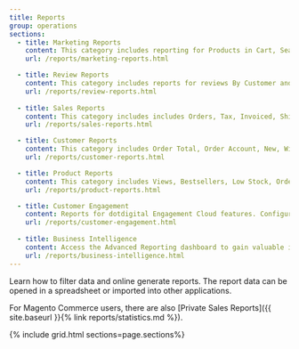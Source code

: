 ```yaml
---
title: Reports
group: operations
sections:
  - title: Marketing Reports
    content: This category includes reporting for Products in Cart, Search Terms, Abandoned Carts, and Newsletter Problem Reports.
    url: /reports/marketing-reports.html

  - title: Review Reports
    content: This category includes reports for reviews By Customer and By Product.
    url: /reports/review-reports.html
   
  - title: Sales Reports
    content: This category includes includes Orders, Tax, Invoiced, Shipping, Refunds, Coupons, and settlement reports for PayPal and Braintree.
    url: /reports/sales-reports.html

  - title: Customer Reports
    content: This category includes Order Total, Order Account, New, Wish Lists, and Segments.
    url: /reports/customer-reports.html

  - title: Product Reports
    content: This category includes Views, Bestsellers, Low Stock, Ordered, and Downloads.
    url: /reports/product-reports.html

  - title: Customer Engagement
    content: Reports for dotdigital Engagement Cloud features. Configure report settings, sync data, and review reports for performance, campaigns, and more.
    url: /reports/customer-engagement.html   
   
  - title: Business Intelligence
    content: Access the Advanced Reporting dashboard to gain valuable insight with a dynamic set of product, order, and customer reports, powered by Magento Business Intelligence. 
    url: /reports/business-intelligence.html
---
```


Learn how to filter data and online generate reports. The report data can be opened in a spreadsheet or imported into other applications.
<!--{% if "Default.EE-B2B" contains site.edition %}-->
For Magento Commerce users, there are also [Private Sales Reports]({{ site.baseurl }}{% link reports/statistics.md %}).
<!--{% endif %}-->

{% include grid.html sections=page.sections%}
